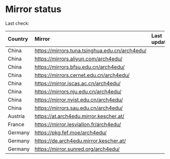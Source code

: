 <script src="./time.js"></script>
# Mirror status
Last check: <script type="text/javascript">localize(1731626540.6930935);</script>

|Country|Mirror|Last update|
|:------|:-----|:----------|
|China|https://mirrors.tuna.tsinghua.edu.cn/arch4edu/|<script type="text/javascript">localize(1731566567);</script>|
|China|https://mirrors.aliyun.com/arch4edu/|<script type="text/javascript">localize(1731566567);</script>|
|China|https://mirrors.bfsu.edu.cn/arch4edu/|<script type="text/javascript">localize(1731566567);</script>|
|China|https://mirrors.cernet.edu.cn/arch4edu/|<script type="text/javascript">localize(1731566567);</script>|
|China|https://mirror.iscas.ac.cn/arch4edu/|<script type="text/javascript">localize(1731566567);</script>|
|China|https://mirrors.nju.edu.cn/arch4edu/|<script type="text/javascript">localize(1731566567);</script>|
|China|https://mirror.nyist.edu.cn/arch4edu/|<script type="text/javascript">localize(1731566567);</script>|
|China|https://mirrors.sau.edu.cn/arch4edu/|<script type="text/javascript">localize(1729319991);</script>|
|Austria|https://at.arch4edu.mirror.kescher.at/|<script type="text/javascript">localize(1731609801);</script>|
|France|https://mirror.lesviallon.fr/arch4edu/|<script type="text/javascript">localize(1731566567);</script>|
|Germany|https://pkg.fef.moe/arch4edu/|<script type="text/javascript">localize(1731609801);</script>|
|Germany|https://de.arch4edu.mirror.kescher.at/|<script type="text/javascript">localize(1731609801);</script>|
|Germany|https://mirror.sunred.org/arch4edu/|<script type="text/javascript">localize(1731609801);</script>|

<script src="./tablefilter/tablefilter.js"></script>
<script src="./table.js"></script>